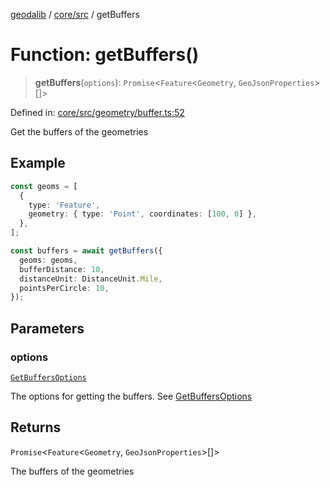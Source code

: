 [geodalib](../../../modules.md) / [core/src](../index.md) / getBuffers

# Function: getBuffers()

> **getBuffers**(`options`): `Promise`\<`Feature`\<`Geometry`, `GeoJsonProperties`\>[]\>

Defined in: [core/src/geometry/buffer.ts:52](https://github.com/GeoDaCenter/geoda-lib/blob/3f9453a08cf3d7f96b1a0d65d18359804129d8d2/js/packages/core/src/geometry/buffer.ts#L52)

Get the buffers of the geometries

## Example
```ts
const geoms = [
  {
    type: 'Feature',
    geometry: { type: 'Point', coordinates: [100, 0] },
  },
];

const buffers = await getBuffers({
  geoms: geoms,
  bufferDistance: 10,
  distanceUnit: DistanceUnit.Mile,
  pointsPerCircle: 10,
});
```

## Parameters

### options

[`GetBuffersOptions`](../type-aliases/GetBuffersOptions.md)

The options for getting the buffers. See [GetBuffersOptions](../type-aliases/GetBuffersOptions.md)

## Returns

`Promise`\<`Feature`\<`Geometry`, `GeoJsonProperties`\>[]\>

The buffers of the geometries
